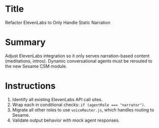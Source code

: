 # Title

Refactor ElevenLabs to Only Handle Static Narration

# Summary

Adjust ElevenLabs integration so it only serves narration-based content (meditations, intros). Dynamic conversational agents must be rerouted to the new Sesame CSM module.

# Instructions

1. Identify all existing ElevenLabs API call sites.
2. Wrap each in conditional checks: `if (agentRole === "narrator")`.
3. Migrate all other roles to use `voiceRouter.js`, which handles routing to Sesame.
4. Validate output behavior with mock agent responses.
